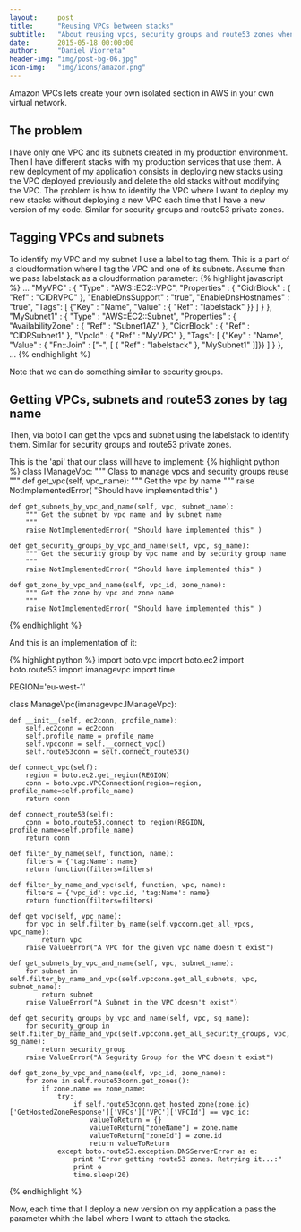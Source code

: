 ```yaml
---
layout:     post
title:      "Reusing VPCs between stacks"
subtitle:   "About reusing vpcs, security groups and route53 zones when deploying new stacks"
date:       2015-05-18 00:00:00
author:     "Daniel Viorreta"
header-img: "img/post-bg-06.jpg"
icon-img:   "img/icons/amazon.png"
---
```


<p>
Amazon VPCs lets create your own isolated section in AWS in your own virtual network. 
</p>

<h2>The problem</h2>
<p>
I have only one VPC and its subnets created in my production environment. Then I have different stacks with my production services that use them. A new deployment of my application consists in deploying new stacks using the VPC deployed previously and delete the old stacks without modifying the VPC. The problem is how to identify the VPC where I want to deploy my new stacks without deploying a new VPC each time that I have a new version of my code. Similar for security groups and route53 private zones.
</p>

<h2>Tagging VPCs and subnets</h2>
<p>
To identify my VPC and my subnet I use a label to tag them. This is a part of a cloudformation where I tag the VPC and one of its subnets. Assume than we pass labelstack as a cloudformation parameter:
{% highlight javascript %}
...
    "MyVPC" : {
      "Type" : "AWS::EC2::VPC",
      "Properties" : {
        "CidrBlock" : { "Ref" : "CIDRVPC" },
        "EnableDnsSupport" : "true",
        "EnableDnsHostnames" : "true",
        "Tags": [ {"Key" : "Name", "Value" : { "Ref" : "labelstack" }} ]
      }
    },
    "MySubnet1" : {
      "Type" : "AWS::EC2::Subnet",
      "Properties" : {
        "AvailabilityZone" : { "Ref" : "Subnet1AZ" },
        "CidrBlock" : { "Ref" : "CIDRSubnet1" },
        "VpcId" : { "Ref" : "MyVPC" },
        "Tags": [ {"Key" : "Name", "Value" : { "Fn::Join" : ["-", [ { "Ref" : "labelstack" }, "MySubnet1" ]]}} ]
      }
    },
...
{% endhighlight %}

Note that we can do something similar to security groups.

</p>

<h2>Getting VPCs, subnets and route53 zones by tag name</h2>
Then, via boto I can get the vpcs and subnet using the labelstack to identify them. Similar for security groups and route53 private zones.

This is the 'api' that our class will have to implement:
{% highlight python %}
class IManageVpc:
    """ Class to manage vpcs and security groups reuse
    """
    def get_vpc(self, vpc_name):
        """ Get the vpc by name
        """
        raise NotImplementedError( "Should have implemented this" )

    def get_subnets_by_vpc_and_name(self, vpc, subnet_name):
        """ Get the subnet by vpc name and by subnet name
        """
        raise NotImplementedError( "Should have implemented this" ) 

    def get_security_groups_by_vpc_and_name(self, vpc, sg_name):
        """ Get the security group by vpc name and by security group name
        """
        raise NotImplementedError( "Should have implemented this" )

    def get_zone_by_vpc_and_name(self, vpc_id, zone_name):
        """ Get the zone by vpc and zone name
        """
        raise NotImplementedError( "Should have implemented this" )
{% endhighlight %}

And this is an implementation of it:


{% highlight python %}
import boto.vpc
import boto.ec2
import boto.route53
import imanagevpc
import time


REGION='eu-west-1'

class ManageVpc(imanagevpc.IManageVpc):

    def __init__(self, ec2conn, profile_name):
        self.ec2conn = ec2conn
        self.profile_name = profile_name
        self.vpcconn = self.__connect_vpc()
        self.route53conn = self.connect_route53()

    def connect_vpc(self):
        region = boto.ec2.get_region(REGION)
        conn = boto.vpc.VPCConnection(region=region, profile_name=self.profile_name)
        return conn

    def connect_route53(self):
        conn = boto.route53.connect_to_region(REGION, profile_name=self.profile_name)
        return conn

    def filter_by_name(self, function, name):
        filters = {'tag:Name': name}
        return function(filters=filters)

    def filter_by_name_and_vpc(self, function, vpc, name):
        filters = {'vpc_id': vpc.id, 'tag:Name': name}
        return function(filters=filters)

    def get_vpc(self, vpc_name):
        for vpc in self.filter_by_name(self.vpcconn.get_all_vpcs, vpc_name):
            return vpc
        raise ValueError("A VPC for the given vpc name doesn't exist")

    def get_subnets_by_vpc_and_name(self, vpc, subnet_name):
        for subnet in self.filter_by_name_and_vpc(self.vpcconn.get_all_subnets, vpc, subnet_name):
            return subnet
        raise ValueError("A Subnet in the VPC doesn't exist")    

    def get_security_groups_by_vpc_and_name(self, vpc, sg_name):
        for security_group in self.filter_by_name_and_vpc(self.vpcconn.get_all_security_groups, vpc, sg_name):
            return security_group
        raise ValueError("A Segurity Group for the VPC doesn't exist")

    def get_zone_by_vpc_and_name(self, vpc_id, zone_name):
        for zone in self.route53conn.get_zones():
            if zone.name == zone_name:
                try:
                    if self.route53conn.get_hosted_zone(zone.id)['GetHostedZoneResponse']['VPCs']['VPC']['VPCId'] == vpc_id:
                        valueToReturn = {}
                        valueToReturn["zoneName"] = zone.name
                        valueToReturn["zoneId"] = zone.id
                        return valueToReturn
                except boto.route53.exception.DNSServerError as e:
                    print "Error getting route53 zones. Retrying it...:"
                    print e
                    time.sleep(20)


{% endhighlight %}

Now, each time that I deploy a new version on my application a pass the parameter whith the label where I want to attach the stacks.

